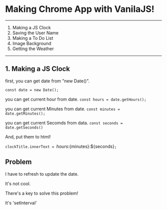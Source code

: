 # Making Chrome App with VanilaJS!

---

1. Making a JS Clock
2. Saving the User Name
3. Making a To Do List
4. Image Background
5. Getting the Weather

---

## 1. Making a JS Clock

first, you can get date from "new Date()".

`const date = new Date();`

you can get current hour from date.
`const hours = date.getHours();`

you can get current Minutes from date.
`const minutes = date.getMinutes();`

you can get current Secomds from data.
`const seconds = date.getSeconds() `

And, put them to html!

`clockTitle.innerText = `${hours}:${minutes}:${seconds}`;`

## Problem

I have to refresh to update the date.

It's not cool.

There's a key to solve this problem!

It's 'setInterval'

